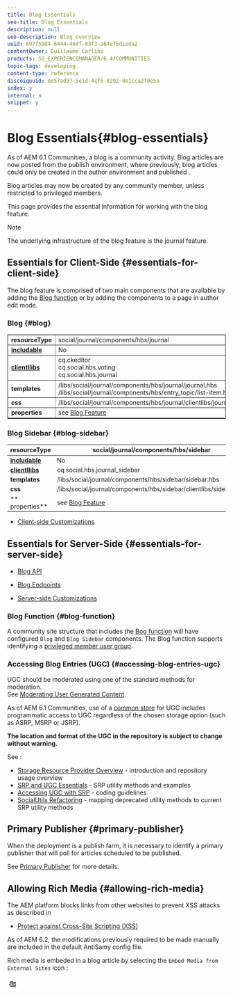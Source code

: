 ```yaml
---
title: Blog Essentials
seo-title: Blog Essentials
description: null
seo-description: Blog overview
uuid: 697f59d4-6444-464f-83f3-a64ef5d1eda2
contentOwner: Guillaume Carlino
products: SG_EXPERIENCEMANAGER/6.4/COMMUNITIES
topic-tags: developing
content-type: reference
discoiquuid: ee57ad97-5e1d-4cf6-8292-0e1cca2f0e5a
index: y
internal: n
snippet: y
---
```


# Blog Essentials{#blog-essentials}

As of AEM 6.1 Communities, a blog is a community activity. Blog articles are now posted from the publish environment, where previously, blog articles could only be created in the author environment and published .

Blog articles may now be created by any community member, unless restricted to privileged members.

This page provides the essential information for working with the blog feature.

>[!NOTE]
>
>The underlying infrastructure of the blog feature is the journal feature.

## Essentials for Client-Side {#essentials-for-client-side}

The blog feature is comprised of two main components that are available by adding the [Blog function](../../communities/using/functions.md#blogfunction) or by adding the components to a page in author edit mode.

### Blog {#blog}

<table border="1" cellpadding="4" cellspacing="4" width="100%"> 
 <tbody>
  <tr>
   <td> <strong>resourceType</strong></td> 
   <td>social/journal/components/hbs/journal</td> 
  </tr>
  <tr>
   <td> <a href="../../communities/using/scf.md#addorincludeacommunitiescomponent"><strong>includable</strong></a></td> 
   <td>No</td> 
  </tr>
  <tr>
   <td> <a href="../../communities/using/clientlibs.md"><strong>clientllibs</strong></a></td> 
   <td>cq.ckeditor<br /> cq.social.hbs.voting<br /> cq.social.hbs.journal</td> 
  </tr>
  <tr>
   <td> <strong>templates</strong></td> 
   <td> /libs/social/journal/components/hbs/journal/journal.hbs<br /> /libs/social/journal/components/hbs/entry_topic/list-item.hbs</td> 
  </tr>
  <tr>
   <td> <strong>css</strong></td> 
   <td> /libs/social/journal/components/hbs/journal/clientlibs/journal.css</td> 
  </tr>
  <tr>
   <td><strong> properties</strong></td> 
   <td>see <a href="../../communities/using/blog-feature.md">Blog Feature</a></td> 
  </tr>
 </tbody>
</table>

### Blog Sidebar {#blog-sidebar}

|  **resourceType** |social/journal/components/hbs/sidebar |
|---|---|
|  [**includable**](../../communities/using/scf.md#addorincludeacommunitiescomponent) |No |
|  [**clientllibs**](../../communities/using/clientlibs.md) |cq.social.hbs.journal_sidebar |
|  **templates** | /libs/social/journal/components/hbs/sidebar/sidebar.hbs |
|  **css** | /libs/social/journal/components/hbs/sidebar/clientlibs/sidebar.css |
| ** properties** |see [Blog Feature](../../communities/using/blog-feature.md) |

* [Client-side Customizations](../../communities/using/client-customize.md)

## Essentials for Server-Side {#essentials-for-server-side}

* [Blog API](/sites/developing/using/reference-materials/javadoc/com/adobe/cq/social/journal/client/api/package-summary)

* [Blog Endpoints](/sites/developing/using/reference-materials/javadoc/com/adobe/cq/social/journal/client/endpoints/package-summary)

* [Server-side Customizations](../../communities/using/server-customize.md)

### Blog Function {#blog-function}

A community site structure that includes the [Bog function](../../communities/using/functions.md#blogfunction) will have configured `Blog` and `Blog Sidebar` components. The Blog function supports identifying a [privileged member user group](../../communities/using/users.md#privilegedmembersgroup).

### Accessing Blog Entries (UGC) {#accessing-blog-entries-ugc}

UGC should be moderated using one of the standard methods for moderation.  
See [Moderating User Generated Content](../../communities/using/moderate-ugc.md).

As of AEM 6.1 Communities, use of a [common store](../../communities/using/working-with-srp.md) for UGC includes programmatic access to UGC regardless of the chosen storage option (such as ASRP, MSRP or JSRP).

**The location and format of the UGC in the repository is subject to change without warning**.

See :

* [Storage Resource Provider Overview](../../communities/using/srp.md) - introduction and repository usage overview
* [SRP and UGC Essentials](../../communities/using/srp-and-ugc.md) - SRP utility methods and examples
* [Accessing UGC with SRP](../../communities/using/accessing-ugc-with-srp.md) - coding guidelines
* [SocialUtils Refactoring](../../communities/using/socialutils.md) - mapping deprecated utility methods to current SRP utility methods

## Primary Publisher {#primary-publisher}

When the deployment is a publish farm, it is necessary to identify a primary publisher that will poll for articles scheduled to be published.

See [Primary Publisher](../../communities/using/deploy-communities.md#primarypublisher) for more details.

## Allowing Rich Media {#allowing-rich-media}

The AEM platform blocks links from other websites to prevent XSS attacks as described in

* [Protect against Cross-Site Scripting (XSS)](../../sites/developing/using/security.md#protectagainstcrosssitescriptingxss)

As of AEM 6.2, the modifications previously required to be made manually are included in the default AntiSamy config file.

Rich media is embeded in a blog article by selecting the `Embed Media from External Sites` icon :

![](assets/chlimage_1-483.png)

